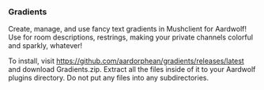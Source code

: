 ### Gradients

Create, manage, and use fancy text gradients in Mushclient for Aardwolf!  Use for room descriptions, restrings, making your private channels colorful and sparkly, whatever!

To install, visit https://github.com/aardorphean/gradients/releases/latest and download Gradients.zip.  Extract all the files inside of it to your Aardwolf plugins directory. Do not put any files into any subdirectories.
